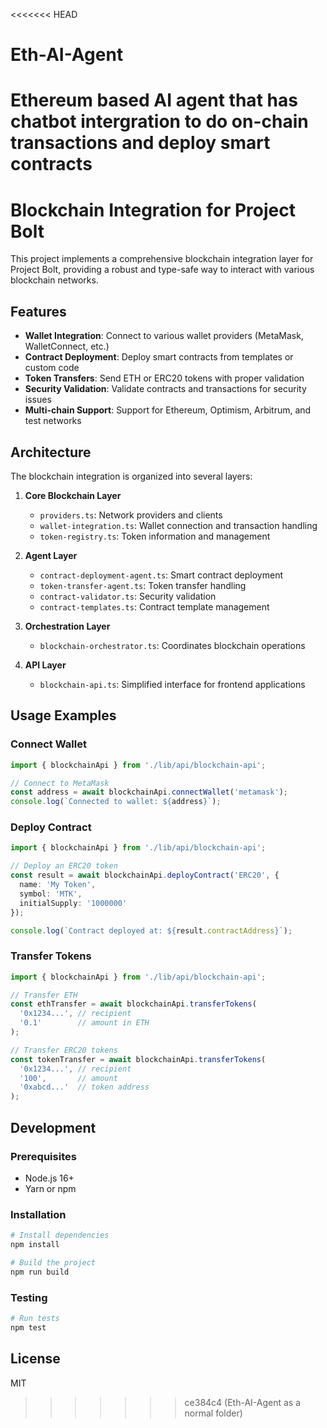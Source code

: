 <<<<<<< HEAD
# Eth-AI-Agent
Ethereum based AI agent that has chatbot intergration to do on-chain transactions and deploy smart contracts
=======
# Blockchain Integration for Project Bolt

This project implements a comprehensive blockchain integration layer for Project Bolt, providing a robust and type-safe way to interact with various blockchain networks.

## Features

- **Wallet Integration**: Connect to various wallet providers (MetaMask, WalletConnect, etc.)
- **Contract Deployment**: Deploy smart contracts from templates or custom code
- **Token Transfers**: Send ETH or ERC20 tokens with proper validation
- **Security Validation**: Validate contracts and transactions for security issues
- **Multi-chain Support**: Support for Ethereum, Optimism, Arbitrum, and test networks

## Architecture

The blockchain integration is organized into several layers:

1. **Core Blockchain Layer**
   - `providers.ts`: Network providers and clients
   - `wallet-integration.ts`: Wallet connection and transaction handling
   - `token-registry.ts`: Token information and management

2. **Agent Layer**
   - `contract-deployment-agent.ts`: Smart contract deployment
   - `token-transfer-agent.ts`: Token transfer handling
   - `contract-validator.ts`: Security validation
   - `contract-templates.ts`: Contract template management

3. **Orchestration Layer**
   - `blockchain-orchestrator.ts`: Coordinates blockchain operations

4. **API Layer**
   - `blockchain-api.ts`: Simplified interface for frontend applications

## Usage Examples

### Connect Wallet

```typescript
import { blockchainApi } from './lib/api/blockchain-api';

// Connect to MetaMask
const address = await blockchainApi.connectWallet('metamask');
console.log(`Connected to wallet: ${address}`);
```

### Deploy Contract

```typescript
import { blockchainApi } from './lib/api/blockchain-api';

// Deploy an ERC20 token
const result = await blockchainApi.deployContract('ERC20', {
  name: 'My Token',
  symbol: 'MTK',
  initialSupply: '1000000'
});

console.log(`Contract deployed at: ${result.contractAddress}`);
```

### Transfer Tokens

```typescript
import { blockchainApi } from './lib/api/blockchain-api';

// Transfer ETH
const ethTransfer = await blockchainApi.transferTokens(
  '0x1234...', // recipient
  '0.1'        // amount in ETH
);

// Transfer ERC20 tokens
const tokenTransfer = await blockchainApi.transferTokens(
  '0x1234...', // recipient
  '100',       // amount
  '0xabcd...'  // token address
);
```

## Development

### Prerequisites

- Node.js 16+
- Yarn or npm

### Installation

```bash
# Install dependencies
npm install

# Build the project
npm run build
```

### Testing

```bash
# Run tests
npm test
```

## License

MIT 
>>>>>>> ce384c4 (Eth-AI-Agent as a normal folder)
